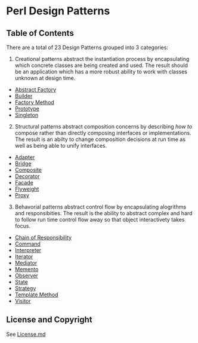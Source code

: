 Perl Design Patterns
====================

Table of Contents
-----------------

There are a total of 23 Design Patterns grouped into 3 categories:

1. Creational patterns
abstract the instantiation process by encapsulating
which concrete classes are being created and used. The result should be
an application which has a more robust ability to work with classes
unknown at design time. 

  * [Abstract Factory](/docs/creational/abstract-factory.md)
  * [Builder](/docs/creational/builder.md)
  * [Factory Method](/docs/creational/factory-method.md)
  * [Prototype](/docs/creational/prototype.md)
  * [Singleton](/docs/creational/singleton.md)

2. Structural patterns
abstract composition concerns by describing *how to*
compose rather than directly composing interfaces or implementations. The
result is an abilty to change composition decisions at run time as well as
being able to unify interfaces.

  * [Adapter](/docs/structural/adapter.md)
  * [Bridge](/docs/structural/bridge.md)
  * [Composite](/docs/structural/composite.md)
  * [Decorator](/docs/structural/decorator.md)
  * [Facade](/docs/structural/facade.md)
  * [Flyweight](/docs/structural/flyweight.md)
  * [Proxy](/docs/structural/proxy.md)

3. Behavorial patterns
abstract control flow by encapsulating alogrithms and 
responsibities. The result is the ability to abstract complex and hard to
follow run time control flow away so that object interactivety takes focus.

  * [Chain of Responsibility](/docs/behavioral/chain-of-responsibility.md)
  * [Command](/docs/behavioral/command.md)
  * [Interpreter](/docs/behavioral/interpreter.md)
  * [Iterator](/docs/behavioral/iterator.md)
  * [Mediator](/docs/behavioral/mediator.md)
  * [Memento](/docs/behavioral/memento.md)
  * [Observer](/docs/behavioral/observer.md)
  * [State](/docs/behavioral/state.md)
  * [Strategy](/docs/behavioral/strategy.md)
  * [Template Method](/docs/behavioral/template-method.md)
  * [Visitor](/docs/behavioral/visitor.md)

License and Copyright
---------------------

See [License.md](/License.md)
